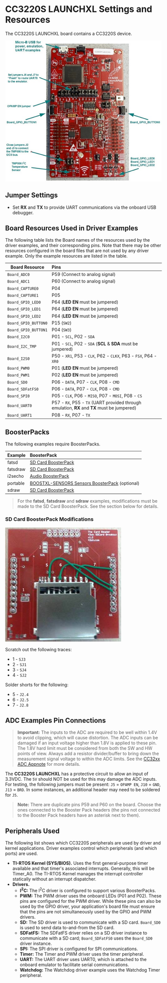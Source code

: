# CC3220S LAUNCHXL Settings and Resources

The CC3220S LAUNCHXL board contains a CC3220S device.

![](./images/CC3220S_LAUNCHXL.jpg "CC3220S LAUNCHXL")

## Jumper Settings

* Set __RX__ and __TX__ to provide UART communications via the onboard USB debugger.

## Board Resources Used in Driver Examples

The following table lists the Board names of the resources used by
the driver examples, and their corresponding pins.  Note that there may be
other resources configured in the board files that are not used by any
driver example.  Only the example resources are listed in the table.

  |Board Resource|Pins|
  |--------------|:---|
  |`Board_ADC0`|P59  (Connect to analog signal)|
  |`Board_ADC1`|P60  (Connect to analog signal)|
  |`Board_CAPTURE0`|P04 |
  |`Board_CAPTURE1`|P05 |
  |`Board_GPIO_LED0`|P64  (__LED EN__ must be jumpered)|
  |`Board_GPIO_LED1`|P64  (__LED EN__ must be jumpered)|
  |`Board_GPIO_LED2`|P64  (__LED EN__ must be jumpered)|
  |`Board_GPIO_BUTTON0`|P15  (`SW2`)|
  |`Board_GPIO_BUTTON1`|P04  (`SW3`)|
  |`Board_I2C0`|P01 - `SCL`, P02 - `SDA`|
  |`Board_I2C_TMP`|P01 - `SCL`, P02 - `SDA`  (__SCL__ & __SDA__ must be jumpered)|
  |`Board_I2S0`|P50 - `XR1`, P53 - `CLK`, P62 - `CLKX`, P63 - `FSX`, P64 - `XR0`|
  |`Board_PWM0`|P01  (__LED EN__ must be jumpered)|
  |`Board_PWM1`|P02  (__LED EN__ must be jumpered)|
  |`Board_SD0`|P06 - `DATA`, P07 - `CLK`, P08 - `CMD`|
  |`Board_SDFatFS0`|P06 - `DATA`, P07 - `CLK`, P08 - `CMD`|
  |`Board_SPI0`|P05 - `CLK`, P06 - `MISO`, P07 - `MOSI`, P08 - `CS`|
  |`Board_UART0`|P57 - `RX`, P55 - `TX`  (UART provided through emulation, __RX__ and __TX__ must be jumpered)|
  |`Board_UART1`|P08 - `RX`, P07 - `TX`|

## BoosterPacks

The following examples require BoosterPacks.

  |Example|BoosterPack|
  |-------|:------------|
  |fatsd|[SD Card BoosterPack](http://store.43oh.com/index.php?route=product/product&path=64&product_id=66)|
  |fatsdraw|[SD Card BoosterPack](http://store.43oh.com/index.php?route=product/product&path=64&product_id=66)|
  |i2secho|[Audio BoosterPack](http://www.ti.com/tool/cc3200audboost)|
  |portable|[BOOSTXL-SENSORS Sensors BoosterPack](http://www.ti.com/tool/boostxl-sensors) (optional)|
  |sdraw|[SD Card BoosterPack](http://store.43oh.com/index.php?route=product/product&path=64&product_id=66)|

>For the __fatsd__, __fatsdraw__ and __sdraw__ examples, modifications must be made
to the SD Card BoosterPack. See the section below for details.

### SD Card BoosterPack Modifications
![](./images/SD_Card.jpg "CC3220S LAUNCHXL")

Scratch out the following traces:
* 1 - `SJ3`
* 2 - `SJ1`
* 3 - `SJ4`
* 4 - `SJ2`

Solder shorts for the following:
* 5 - `J2.4`
* 6 - `J2.5`
* 7 - `J2.8`

## ADC Examples Pin Connections

>__Important:__ The inputs to the ADC are required to be well within 1.4V to avoid clipping, which will cause distortion.
The ADC inputs can be damaged if an input voltage higher than 1.8V is applied to these pin. The 1.8V hard limit must be considered from both the SW and HW points of view.
Always add a resistor divider/buffer to bring down the measurement signal voltage to within the ADC limits. See the [CC32xx ADC Appnote](http://processors.wiki.ti.com/index.php/CC32xx_ADC_Appnote)
for more details.

The __CC3220S LAUNCHXL__ has a protective circuit to allow an input of 3.3VDC.
The `5V` should NOT be used for this may damage the ADC inputs. For testing, the following jumpers must be present:
`J5` = `OPAMP EN`, `J10` = `GND`, `J13` = `BRD`. In some instances, an additional header may need to be soldered for `J5`.

>__Note:__ There are duplicate pins P59 and P60 on the board. Choose the ones connected to the Booster Pack headers (the pins not connected to the Booster Pack headers have an asterisk next to them).

## Peripherals Used

The following list shows which CC3220S peripherals are used by
driver and kernel applications. Driver examples control which peripherals (and which ports) are used.

* __TI-RTOS Kernel (SYS/BIOS).__ Uses the first general-purpose timer available and that timer's associated interrupts. Generally, this will be Timer\_A0. The TI-RTOS Kernel manages the interrupt controller statically without an interrupt dispatcher.
* __Drivers.__
    * __I<sup>2</sup>C:__ The I<sup>2</sup>C driver is configured to support various BoosterPacks.
    * __PWM:__ The PWM driver uses the onboard LEDs (P01 and P02). These pins are configured for the PWM driver. While these pins can also be used by the GPIO driver, your application's board file must ensure that the pins are not simultaneously used by the GPIO and PWM drivers.
    * __SD:__ The SD driver is used to communicate with a SD card.  `Board_SD0` is used to send data to-and-from the SD card.
    * __SDFatFS:__ The SDFatFS driver relies on a SD driver instance to communicate with a SD card; `Board_SDFatFS0` uses the `Board_SD0` driver instance.
    * __SPI:__ The SPI driver is configured for SPI communications.
    * __Timer:__ The Timer and PWM driver uses the timer peripheral.
    * __UART:__ The UART driver uses UART0, which is attached to the onboard emulator to facilitate serial communications.
    * __Watchdog:__ The Watchdog driver example uses the Watchdog Timer peripheral.
